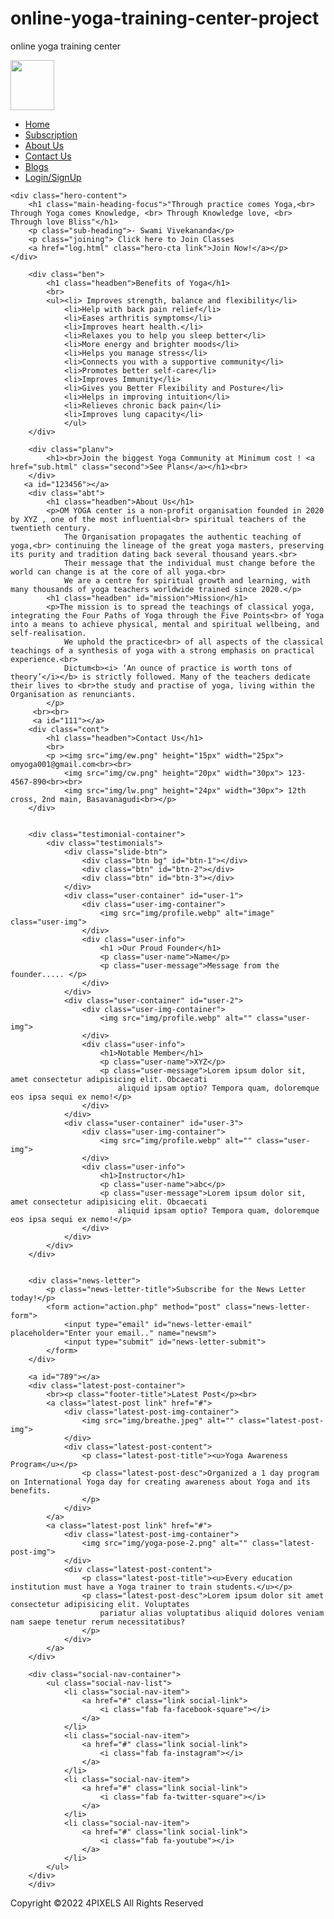 # online-yoga-training-center-project
online yoga training center
<html>
<head>
<title>OM YOGA</title>

<link rel="stylesheet" href="https://use.fontawesome.com/releases/v5.11.2/css/all.css">
<link rel="stylesheet" type="text/css" href="style.css">


<script src="http://code.jquery.com/jquery-2.1.4.min.js"></script>


</head>

<body>
    <div class="homepage">
     <div id="abc">
           <nav>
               <a><img src="img/heart.png" height="80" width="70" class="logo"></a>
                <ul>
                <li><a href="home.html">Home</a></li>
                <li><a href="sub.html">Subscription</a></li>
                <li><a href="#123456">About Us</a></li>
                <li><a href="#111">Contact Us</a></li>
                <li><a href="#789">Blogs</a></li>
                <li><a href="log.html">Login/SignUp</a></li>
                </ul>
            </nav>
        </div>
    </div>

    <div class="hero-content">
        <h1 class="main-heading-focus">"Through practice comes Yoga,<br> Through Yoga comes Knowledge, <br> Through Knowledge love, <br> Through love Bliss"</h1>
        <p class="sub-heading">- Swami Vivekananda</p>
        <p class="joining"> Click here to Join Classes
        <a href="log.html" class="hero-cta link">Join Now!</a></p>
    </div>

        <div class="ben">
            <h1 class="headben">Benefits of Yoga</h1>
            <br>
            <ul><li> Improves strength, balance and flexibility</li>
                <li>Help with back pain relief</li>
                <li>Eases arthritis symptoms</li>
                <li>Improves heart health.</li>
                <li>Relaxes you to help you sleep better</li>
                <li>More energy and brighter moods</li>
                <li>Helps you manage stress</li>
                <li>Connects you with a supportive community</li>
                <li>Promotes better self-care</li>
                <li>Improves Immunity</li>
                <li>Gives you Better Flexibility and Posture</li>
                <li>Helps in improving intuition</li>
                <li>Relieves chronic back pain</li>
                <li>Improves lung capacity</li>
                </ul>
        </div>

        <div class="planv">
            <h1><br>Join the biggest Yoga Community at Minimum cost ! <a href="sub.html" class="second">See Plans</a></h1><br>
        </div>
       <a id="123456"></a>
        <div class="abt">
            <h1 class="headben">About Us</h1>
            <p>OM YOGA center is a non-profit organisation founded in 2020 by XYZ , one of the most influential<br> spiritual teachers of the twentieth century.
                The Organisation propagates the authentic teaching of yoga,<br> continuing the lineage of the great yoga masters, preserving its purity and tradition dating back several thousand years.<br>
                Their message that the individual must change before the world can change is at the core of all yoga.<br>
                We are a centre for spiritual growth and learning, with many thousands of yoga teachers worldwide trained since 2020.</p>
            <h1 class="headben" id="mission">Mission</h1>
            <p>The mission is to spread the teachings of classical yoga, integrating the Four Paths of Yoga through the Five Points<br> of Yoga into a means to achieve physical, mental and spiritual wellbeing, and self-realisation.
                We uphold the practice<br> of all aspects of the classical teachings of a synthesis of yoga with a strong emphasis on practical experience.<br>
                Dictum<b><i> ‘An ounce of practice is worth tons of theory’</i></b> is strictly followed. Many of the teachers dedicate their lives to <br>the study and practise of yoga, living within the Organisation as renunciants.
            </p>
         <br><br>
         <a id="111"></a>
        <div class="cont">
            <h1 class="headben">Contact Us</h1>
            <br>
            <p ><img src="img/ew.png" height="15px" width="25px"> omyoga001@gmail.com<br><br>
                <img src="img/cw.png" height="20px" width="30px"> 123-4567-890<br><br>
                <img src="img/lw.png" height="24px" width="30px"> 12th cross, 2nd main, Basavanagudi<br></p>
        </div>


        <div class="testimonial-container">
            <div class="testimonials">
                <div class="slide-btn">
                    <div class="btn bg" id="btn-1"></div>
                    <div class="btn" id="btn-2"></div>
                    <div class="btn" id="btn-3"></div>
                </div>
                <div class="user-container" id="user-1">
                    <div class="user-img-container">
                        <img src="img/profile.webp" alt="image" class="user-img">
                    </div>
                    <div class="user-info">
                        <h1 >Our Proud Founder</h1>
                        <p class="user-name">Name</p>
                        <p class="user-message">Message from the founder..... </p>
                    </div>
                </div>
                <div class="user-container" id="user-2">
                    <div class="user-img-container">
                        <img src="img/profile.webp" alt="" class="user-img">
                    </div>
                    <div class="user-info">
                        <h1>Notable Member</h1>
                        <p class="user-name">XYZ</p>
                        <p class="user-message">Lorem ipsum dolor sit, amet consectetur adipisicing elit. Obcaecati
                            aliquid ipsam optio? Tempora quam, doloremque eos ipsa sequi ex nemo!</p>
                    </div>
                </div>
                <div class="user-container" id="user-3">
                    <div class="user-img-container">
                        <img src="img/profile.webp" alt="" class="user-img">
                    </div>
                    <div class="user-info">
                        <h1>Instructor</h1>
                        <p class="user-name">abc</p>
                        <p class="user-message">Lorem ipsum dolor sit, amet consectetur adipisicing elit. Obcaecati
                            aliquid ipsam optio? Tempora quam, doloremque eos ipsa sequi ex nemo!</p>
                    </div>
                </div>
            </div>
        </div>


        <div class="news-letter">
            <p class="news-letter-title">Subscribe for the News Letter today!</p>
            <form action="action.php" method="post" class="news-letter-form">
                <input type="email" id="news-letter-email" placeholder="Enter your email.." name="newsm">
                <input type="submit" id="news-letter-submit">
            </form>
        </div>

        <a id="789"></a>
        <div class="latest-post-container">
            <br><p class="footer-title">Latest Post</p><br>
            <a class="latest-post link" href="#">
                <div class="latest-post-img-container">
                    <img src="img/breathe.jpeg" alt="" class="latest-post-img">
                </div>
                <div class="latest-post-content">
                    <p class="latest-post-title"><u>Yoga Awareness Program</u></p>
                    <p class="latest-post-desc">Organized a 1 day program on International Yoga day for creating awareness about Yoga and its benefits. 
                    </p>
                </div>
            </a>
            <a class="latest-post link" href="#">
                <div class="latest-post-img-container">
                    <img src="img/yoga-pose-2.png" alt="" class="latest-post-img">
                </div>
                <div class="latest-post-content">
                    <p class="latest-post-title"><u>Every education institution must have a Yoga trainer to train students.</u></p>
                    <p class="latest-post-desc">Lorem ipsum dolor sit amet consectetur adipisicing elit. Voluptates
                        pariatur alias voluptatibus aliquid dolores veniam nam saepe tenetur rerum necessitatibus?
                    </p>
                </div>
            </a>
        </div>

        <div class="social-nav-container">
            <ul class="social-nav-list">
                <li class="social-nav-item">
                    <a href="#" class="link social-link">
                        <i class="fab fa-facebook-square"></i>
                    </a>
                </li>
                <li class="social-nav-item">
                    <a href="#" class="link social-link">
                        <i class="fab fa-instagram"></i>
                    </a>
                </li>
                <li class="social-nav-item">
                    <a href="#" class="link social-link">
                        <i class="fab fa-twitter-square"></i>
                    </a>
                </li>
                <li class="social-nav-item">
                    <a href="#" class="link social-link">
                        <i class="fab fa-youtube"></i>
                    </a>
                </li>
            </ul>
        </div>
        </div>

    
<div class="copyright">
    <p class="copy-text">Copyright &copy;2022 4PIXELS All Rights Reserved</p>
</div>

<script src="main.js"></script>
<script src="act.js"></script>

</body>
</html>

